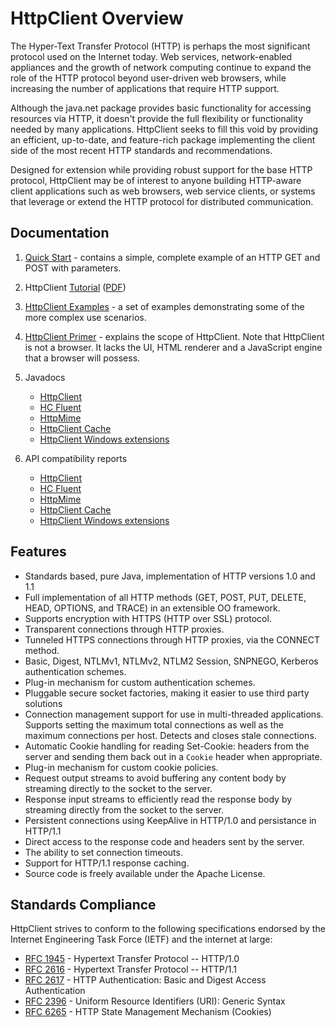<!--
    Licensed to the Apache Software Foundation (ASF) under one
    or more contributor license agreements.  See the NOTICE file
    distributed with this work for additional information
    regarding copyright ownership.  The ASF licenses this file
    to you under the Apache License, Version 2.0 (the
    "License"); you may not use this file except in compliance
    with the License.  You may obtain a copy of the License at
    
      http://www.apache.org/licenses/LICENSE-2.0
    
    Unless required by applicable law or agreed to in writing,
    software distributed under the License is distributed on an
    "AS IS" BASIS, WITHOUT WARRANTIES OR CONDITIONS OF ANY
    KIND, either express or implied.  See the License for the
    specific language governing permissions and limitations
    under the License.
-->

HttpClient Overview
===================

The Hyper-Text Transfer Protocol (HTTP) is perhaps the most significant protocol used on the Internet today. Web
services, network-enabled appliances and the growth of network computing continue to expand the role of the HTTP
protocol beyond user-driven web browsers, while increasing the number of applications that require HTTP support.

Although the java.net package provides basic functionality for accessing resources via HTTP, it doesn't provide the full
flexibility or functionality needed by many applications. HttpClient seeks to fill this void by providing an efficient,
up-to-date, and feature-rich package implementing the client side of the most recent HTTP standards and recommendations.

Designed for extension while providing robust support for the base HTTP protocol, HttpClient may be of interest to
anyone building HTTP-aware client applications such as web browsers, web service clients, or systems that leverage or
extend the HTTP protocol for distributed communication.

Documentation
-------------

1. [Quick Start](quickstart.md) - contains a simple, complete example of an HTTP GET and POST with parameters.
1. HttpClient [Tutorial](./current/tutorial/html/) ([PDF](./tutorial/pdf/httpcore-tutorial.pdf))
1. [HttpClient Examples](examples.md) - a set of examples demonstrating some of the more complex use scenarios.
1. [HttpClient Primer](./primer.html) - explains the scope of HttpClient. Note that HttpClient is not a browser. It
   lacks the UI, HTML renderer and a JavaScript engine that a browser will possess.

1. Javadocs
    - [HttpClient](./current/httpclient/apidocs/)
    - [HC Fluent](./current/fluent-hc/apidocs/)
    - [HttpMime](./current/httpmime/apidocs/)
    - [HttpClient Cache](./current/httpclient-cache/apidocs/)
    - [HttpClient Windows extensions](./current/httpclient-win/apidocs/)

1. API compatibility reports
    - [HttpClient](./current/httpclient/clirr-report.html)
    - [HC Fluent](./current/fluent-hc/clirr-report.html)
    - [HttpMime](./current/httpmime/clirr-report.html)
    - [HttpClient Cache](./current/httpclient-cache/clirr-report.html)
    - [HttpClient Windows extensions](./current/httpclient-win/clirr-report.html)

Features
--------

- Standards based, pure Java, implementation of HTTP versions 1.0 and 1.1
- Full implementation of all HTTP methods (GET, POST, PUT, DELETE, HEAD, OPTIONS, and TRACE)
  in an extensible OO framework.
- Supports encryption with HTTPS (HTTP over SSL) protocol.
- Transparent connections through HTTP proxies.
- Tunneled HTTPS connections through HTTP proxies, via the CONNECT method.
- Basic, Digest, NTLMv1, NTLMv2, NTLM2 Session, SNPNEGO, Kerberos authentication schemes.
- Plug-in mechanism for custom authentication schemes.
- Pluggable secure socket factories, making it easier to use third party solutions
- Connection management support for use in multi-threaded applications. Supports setting the maximum total connections
  as well as the maximum connections per host. Detects and closes stale connections.
- Automatic Cookie handling for reading Set-Cookie: headers from the server and sending them back out in a `Cookie`
  header when appropriate.
- Plug-in mechanism for custom cookie policies.
- Request output streams to avoid buffering any content body by streaming directly to the socket to the server.
- Response input streams to efficiently read the response body by streaming directly from the socket to the server.
- Persistent connections using KeepAlive in HTTP/1.0 and persistance in HTTP/1.1
- Direct access to the response code and headers sent by the server.
- The ability to set connection timeouts.
- Support for HTTP/1.1 response caching.
- Source code is freely available under the Apache License.

Standards Compliance
--------------------

HttpClient strives to conform to the following specifications endorsed by the Internet Engineering Task Force (IETF) and
the internet at large:

- [RFC 1945](http://tools.ietf.org/html/rfc1945) - Hypertext Transfer Protocol -- HTTP/1.0
- [RFC 2616](http://tools.ietf.org/html/rfc2616) - Hypertext Transfer Protocol -- HTTP/1.1
- [RFC 2617](http://tools.ietf.org/html/rfc2617) - HTTP Authentication: Basic and Digest Access Authentication
- [RFC 2396](http://tools.ietf.org/html/rfc2396) - Uniform Resource Identifiers (URI): Generic Syntax
- [RFC 6265](http://tools.ietf.org/html/rfc6265) - HTTP State Management Mechanism (Cookies)

